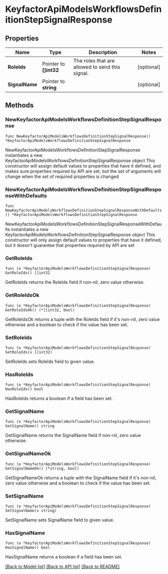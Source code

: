 # KeyfactorApiModelsWorkflowsDefinitionStepSignalResponse

## Properties

Name | Type | Description | Notes
------------ | ------------- | ------------- | -------------
**RoleIds** | Pointer to **[]int32** | The roles that are allowed to send this signal. | [optional] 
**SignalName** | Pointer to **string** |  | [optional] 

## Methods

### NewKeyfactorApiModelsWorkflowsDefinitionStepSignalResponse

`func NewKeyfactorApiModelsWorkflowsDefinitionStepSignalResponse() *KeyfactorApiModelsWorkflowsDefinitionStepSignalResponse`

NewKeyfactorApiModelsWorkflowsDefinitionStepSignalResponse instantiates a new KeyfactorApiModelsWorkflowsDefinitionStepSignalResponse object
This constructor will assign default values to properties that have it defined,
and makes sure properties required by API are set, but the set of arguments
will change when the set of required properties is changed

### NewKeyfactorApiModelsWorkflowsDefinitionStepSignalResponseWithDefaults

`func NewKeyfactorApiModelsWorkflowsDefinitionStepSignalResponseWithDefaults() *KeyfactorApiModelsWorkflowsDefinitionStepSignalResponse`

NewKeyfactorApiModelsWorkflowsDefinitionStepSignalResponseWithDefaults instantiates a new KeyfactorApiModelsWorkflowsDefinitionStepSignalResponse object
This constructor will only assign default values to properties that have it defined,
but it doesn't guarantee that properties required by API are set

### GetRoleIds

`func (o *KeyfactorApiModelsWorkflowsDefinitionStepSignalResponse) GetRoleIds() []int32`

GetRoleIds returns the RoleIds field if non-nil, zero value otherwise.

### GetRoleIdsOk

`func (o *KeyfactorApiModelsWorkflowsDefinitionStepSignalResponse) GetRoleIdsOk() (*[]int32, bool)`

GetRoleIdsOk returns a tuple with the RoleIds field if it's non-nil, zero value otherwise
and a boolean to check if the value has been set.

### SetRoleIds

`func (o *KeyfactorApiModelsWorkflowsDefinitionStepSignalResponse) SetRoleIds(v []int32)`

SetRoleIds sets RoleIds field to given value.

### HasRoleIds

`func (o *KeyfactorApiModelsWorkflowsDefinitionStepSignalResponse) HasRoleIds() bool`

HasRoleIds returns a boolean if a field has been set.

### GetSignalName

`func (o *KeyfactorApiModelsWorkflowsDefinitionStepSignalResponse) GetSignalName() string`

GetSignalName returns the SignalName field if non-nil, zero value otherwise.

### GetSignalNameOk

`func (o *KeyfactorApiModelsWorkflowsDefinitionStepSignalResponse) GetSignalNameOk() (*string, bool)`

GetSignalNameOk returns a tuple with the SignalName field if it's non-nil, zero value otherwise
and a boolean to check if the value has been set.

### SetSignalName

`func (o *KeyfactorApiModelsWorkflowsDefinitionStepSignalResponse) SetSignalName(v string)`

SetSignalName sets SignalName field to given value.

### HasSignalName

`func (o *KeyfactorApiModelsWorkflowsDefinitionStepSignalResponse) HasSignalName() bool`

HasSignalName returns a boolean if a field has been set.


[[Back to Model list]](../README.md#documentation-for-models) [[Back to API list]](../README.md#documentation-for-api-endpoints) [[Back to README]](../README.md)



